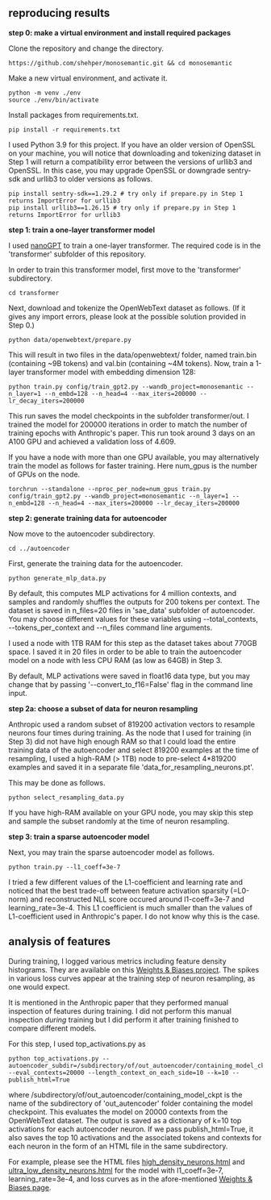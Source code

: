 ## reproducing results

**step 0: make a virtual environment and install required packages**

Clone the repository and change the directory.
```
https://github.com/shehper/monosemantic.git && cd monosemantic
```

Make a new virtual environment, and activate it.
```
python -m venv ./env
source ./env/bin/activate
```

Install packages from requirements.txt.
```
pip install -r requirements.txt
```

I used Python 3.9 for this project. If you have an older version of OpenSSL on your machine, you will notice that downloading and tokenizing dataset in Step 1 will return a compatibility error between the versions of urllib3 and OpenSSL. In this case, you may upgrade OpenSSL or downgrade sentry-sdk and urllib3 to older versions as follows.

```
pip install sentry-sdk==1.29.2 # try only if prepare.py in Step 1 returns ImportError for urllib3
pip install urllib3==1.26.15 # try only if prepare.py in Step 1 returns ImportError for urllib3
```

**step 1: train a one-layer transformer model**

I used [nanoGPT](https://github.com/karpathy/nanoGPT) to train a one-layer transformer. The required code is in the 'transformer' subfolder of this repository. 

In order to train this transformer model, first move to the 'transformer' subdirectory.
```
cd transformer 
```

Next, download and tokenize the OpenWebText dataset as follows. (If it gives any import errors, please look at the possible solution provided in Step 0.)

```
python data/openwebtext/prepare.py 
```

This will result in two files in the data/openwebtext/ folder, named train.bin (containing ~9B tokens) and val.bin (containing ~4M tokens). Now, train a 1-layer transformer model with embedding dimension 128:
```
python train.py config/train_gpt2.py --wandb_project=monosemantic --n_layer=1 --n_embd=128 --n_head=4 --max_iters=200000 --lr_decay_iters=200000
```

This run saves the model checkpoints in the subfolder transformer/out. I trained the model for 200000 iterations in order to match the number of training epochs with Anthropic's paper. This run took around 3 days on an A100 GPU and achieved a validation loss of 4.609. 

If you have a node with more than one GPU available, you may alternatively train the model as follows for faster training. Here num_gpus is the number of GPUs on the node.

```
torchrun --standalone --nproc_per_node=num_gpus train.py config/train_gpt2.py --wandb_project=monosemantic --n_layer=1 --n_embd=128 --n_head=4 --max_iters=200000 --lr_decay_iters=200000
```

**step 2: generate training data for autoencoder**

Now move to the autoencoder subdirectory. 
```
cd ../autoencoder 
```

First, generate the training data for the autoencoder. 
```
python generate_mlp_data.py
```
By default, this computes MLP activations for 4 million contexts, and samples and randomly shuffles the outputs for 200 tokens per context. The dataset is saved in n_files=20 files in 'sae_data' subfolder of autoencoder. You may choose different values for these variables using --total_contexts, --tokens_per_context and --n_files command line arguments.

I used a node with 1TB RAM for this step as the dataset takes about 770GB space. I saved it in 20 files in order to be able to train the autoencoder model on a node with less CPU RAM (as low as 64GB) in Step 3.  

By default, MLP activations were saved in float16 data type, but you may change that by passing '--convert_to_f16=False' flag in the command line input. 

**step 2a: choose a subset of data for neuron resampling** 

Anthropic used a random subset of 819200 activation vectors to resample neurons four times during training. As the node that I used for training (in Step 3) did not have high enough RAM so that I could load the entire training data of the autoencoder and select 819200 examples at the time of resampling, I used a high-RAM (> 1TB) node to pre-select 4*819200 examples and saved it in a separate file 'data_for_resampling_neurons.pt'. 

This may be done as follows. 
```
python select_resampling_data.py 
```

If you have high-RAM available on your GPU node, you may skip this step and sample the subset randomly at the time of neuron resampling.

**step 3: train a sparse autoencoder model**

Next, you may train the sparse autoencoder model as follows. 
```
python train.py --l1_coeff=3e-7 
```

I tried a few different values of the L1-coefficient and learning rate and noticed that the best trade-off between feature activation sparsity (=L0-norm) and reconstructed NLL score occured around l1-coeff=3e-7 and learning_rate=3e-4. This L1 coefficient is much smaller than the values of L1-coefficient used in Anthropic's paper. I do not know why this is the case. 

## analysis of features
During training, I logged various metrics including feature density histograms. They are available on this [Weights & Biases project](https://wandb.ai/shehper/sparse-autoencoder-openwebtext-public). The spikes in various loss curves appear at the training step of neuron resampling, as one would expect. 

It is mentioned in the Anthropic paper that they performed manual inspection of features during training. I did not perform this manual inspection *during* training but I did perform it after training finished to compare different models. 

For this step, I used top_activations.py as
```
python top_activations.py --autoencoder_subdir=/subdirectory/of/out_autoencoder/containing_model_ckpt --eval_contexts=20000 --length_context_on_each_side=10 --k=10 --publish_html=True
```

where /subdirectory/of/out_autoencoder/containing_model_ckpt is the name of the subdirectory of 'out_autencoder' folder containing the model checkpoint. This evaluates the model on 20000 contexts from the OpenWebText dataset. The output is saved as a dictionary of k=10 top activations for each autoencoder neuron. If we pass publish_html=True, it also saves the top 10 activations and the associated tokens and contexts for each neuron in the form of an HTML file in the same subdirectory.

For example, please see the HTML files [high_density_neurons.html](https://shehper.github.io/monosemantic/autoencoder/out_autoencoder/1704783101.13-autoencoder-openwebtext/high_density_neurons.html) and [ultra_low_density_neurons.html](https://shehper.github.io/monosemantic/autoencoder/out_autoencoder/1704783101.13-autoencoder-openwebtext/ultra_low_density_neurons.html) for the model with l1_coeff=3e-7, learning_rate=3e-4, and loss curves as in the afore-mentioned [Weights & Biases page](https://wandb.ai/shehper/sparse-autoencoder-openwebtext-public/runs/rajo0rsx?workspace=user-).